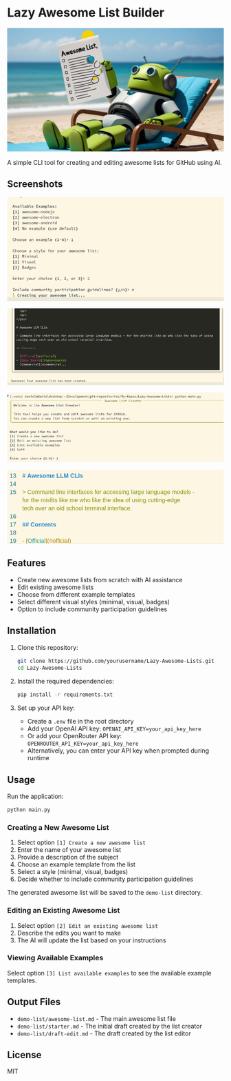 # Lazy Awesome List Builder

![alt text](banner.webp)

A simple CLI tool for creating and editing awesome lists for GitHub using AI.

## Screenshots

![alt text](screenshots/1.png)

![alt text](screenshots/2.png)

![alt text](screenshots/3.png)

![alt text](screenshots/4.png)

## Features

- Create new awesome lists from scratch with AI assistance
- Edit existing awesome lists
- Choose from different example templates
- Select different visual styles (minimal, visual, badges)
- Option to include community participation guidelines

## Installation

1. Clone this repository:
   ```bash
   git clone https://github.com/yourusername/Lazy-Awesome-Lists.git
   cd Lazy-Awesome-Lists
   ```

2. Install the required dependencies:
   ```bash
   pip install -r requirements.txt
   ```

3. Set up your API key:
   - Create a `.env` file in the root directory
   - Add your OpenAI API key: `OPENAI_API_KEY=your_api_key_here`
   - Or add your OpenRouter API key: `OPENROUTER_API_KEY=your_api_key_here`
   - Alternatively, you can enter your API key when prompted during runtime

## Usage

Run the application:
```bash
python main.py
```

### Creating a New Awesome List

1. Select option `[1] Create a new awesome list`
2. Enter the name of your awesome list
3. Provide a description of the subject
4. Choose an example template from the list
5. Select a style (minimal, visual, badges)
6. Decide whether to include community participation guidelines

The generated awesome list will be saved to the `demo-list` directory.

### Editing an Existing Awesome List

1. Select option `[2] Edit an existing awesome list`
2. Describe the edits you want to make
3. The AI will update the list based on your instructions

### Viewing Available Examples

Select option `[3] List available examples` to see the available example templates.

## Output Files

- `demo-list/awesome-list.md` - The main awesome list file
- `demo-list/starter.md` - The initial draft created by the list creator
- `demo-list/draft-edit.md` - The draft created by the list editor

## License

MIT
